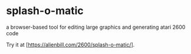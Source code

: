 # splash-o-matic
a browser-based tool for editing large graphics and generating atari 2600 code

Try it at [https://alienbill.com/2600/splash-o-matic/].
